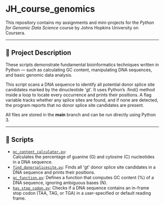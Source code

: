 # JH_course_genomics

This repository contains my assignments and mini-projects for the *Python for Genomic Data Science* course by Johns Hopkins University on Coursera.

---

## 📘 Project Description

These scripts demonstrate fundamental bioinformatics techniques written in Python — such as calculating GC content, manipulating DNA sequences, and basic genomic data analysis.

This script scans a DNA sequence to identify all potential donor splice site candidates marked by the dinucleotide 'gt'.
It uses Python’s .find() method inside a loop to locate every occurrence and prints their positions.
A flag variable tracks whether any splice sites are found, and if none are detected, the program reports that no donor splice site candidates are present.

All files are stored in the **main** branch and can be run directly using Python 3.  

---

## 🧬 Scripts

- [`gc_content_calculator.py`](gc_content_calculator.py):  
  Calculates the percentage of guanine (G) and cytosine (C) nucleotides in a DNA sequence.
- [`find_donorsplicesite.py`](find_donorsplicesite.py):
  Finds all 'gt' donor splice site candidates in a DNA sequence and prints their positions.
- [`gc_function.py`](gc_function.py):
  Defines a function that computes GC content (%) of a DNA sequence, ignoring ambiguous bases (N).
- [`has_stop_codon.py`](has_stop_codon.py):
  Checks if a DNA sequence contains an in-frame stop codon (TAA, TAG, or TGA) in a user-specified or default reading frame.

  
